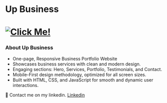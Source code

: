 # Up Business
# [![Click Me!](https://img.shields.io/badge/Click_Me!-blue?style=for-the-badge)](https://adityamamta.github.io/Up-business/)
### About Up Business

- One-page, Responsive Business Portfolio Website
- Showcases business services with clean and modern design.
- Engaging sections: Hero, Services, Portfolio, Testimonials, and Contact.
- Mobile-First design methodology, optimized for all screen sizes.
- Built with HTML, CSS, and JavaScript for smooth and dynamic user interactions.

💼 Contact me on my linkedin. [Linkedin](https://www.linkedin.com/in/adityamamta/)
